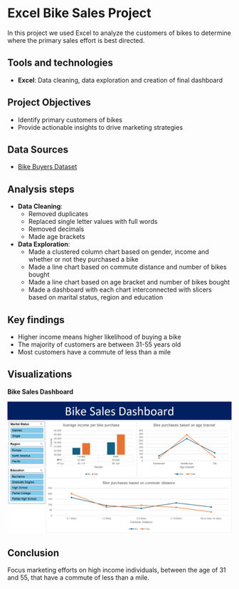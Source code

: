 # Excel Bike Sales Project
In this project we used Excel to analyze the customers of bikes to determine where the primary sales effort is best directed. 

## Tools and technologies
- **Excel**: Data cleaning, data exploration and creation of final dashboard

## Project Objectives
- Identify primary customers of bikes
- Provide actionable insights to drive marketing strategies

## Data Sources
- [Bike Buyers Dataset](bike_buyers_dataset.xlsx)

## Analysis steps
- **Data Cleaning**:
  - Removed duplicates
  - Replaced single letter values with full words
  - Removed decimals
  - Made age brackets
- **Data Exploration**:
  -  Made a clustered column chart based on gender, income and whether or not they purchased a bike
  -  Made a line chart based on commute distance and number of bikes bought
  -  Made a line chart based on age bracket and number of bikes bought
  -  Made a dashboard with each chart interconnected with slicers based on marital status, region and education

## Key findings
- Higher income means higher likelihood of buying a bike
- The majority of customers are between 31-55 years old
- Most customers have a commute of less than a mile 

## Visualizations
**Bike Sales Dashboard**

![Bike Sales Dashboard](bike_sales_dashboard.png)

## Conclusion
Focus marketing efforts on high income individuals, between the age of 31 and 55, that have a commute of less than a mile.
